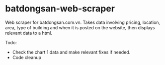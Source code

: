 ﻿# batdongsan-web-scraper
Web scraper for batdongsan.com.vn. Takes data involving pricing, location, area, type of building and when it is posted on the website, then displays relevant data to a html.

Todo:
- Check the chart 1 data and make relevant fixes if needed.
- Code cleanup
